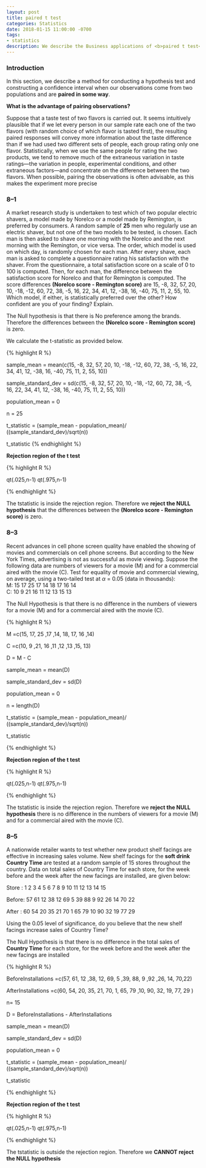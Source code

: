 ```yaml
---
layout: post
title: paired t test
categories: Statistics
date: 2018-01-15 11:00:00 -0700
tags:
- statistics
description: We describe the Business applications of <b>paired t test</b>  here...
---
```


### Introduction

In this section, we describe a method for conducting a hypothesis test and constructing
a confidence interval when our observations come from two populations and are
**paired in some way**.                 


**What is the advantage of pairing observations?**         


Suppose that a taste test of two flavors is carried out. It seems intuitively plausible that if we let every person in our sample rate each one of the two flavors (with random choice of which
flavor is tasted first), the resulting paired responses will convey more information
about the taste difference than if we had used two different sets of people, each group
rating only one flavor. Statistically, when we use the same people for rating the two
products, we tend to remove much of the extraneous variation in taste ratings—the
variation in people, experimental conditions, and other extraneous factors—and concentrate
on the difference between the two flavors. When possible, pairing the observations
is often advisable, as this makes the experiment more precise

### 8–1


A market research study is undertaken to test which of two popular electric
shavers, a model made by Norelco or a model made by Remington, is preferred
by consumers. A random sample of **25** men who regularly use an electric shaver, but
not one of the two models to be tested, is chosen. Each man is then asked to shave
one morning with the Norelco and the next morning with the Remington, or vice
versa. The order, which model is used on which day, is randomly chosen for each
man. After every shave, each man is asked to complete a questionnaire rating his
satisfaction with the shaver. From the questionnaire, a total satisfaction score on a
scale of 0 to 100 is computed. Then, for each man, the difference between the satisfaction
score for Norelco and that for Remington is computed. The score differences
**(Norelco score - Remington score)** are 15, -8, 32, 57, 20, 10, -18, -12, 60, 72, 38,
-5, 16, 22, 34, 41, 12, -38, 16, -40, 75, 11, 2, 55, 10. Which model, if either, is statistically
preferred over the other? How confident are you of your finding? Explain.

The Null hypothesis is that there is No preference among the brands. Therefore the differences between the **(Norelco score - Remington score)** is zero.

We calculate the t-statistic as provided below.        

{% highlight R %}

sample_mean = mean(c(15, -8, 32, 57, 20, 10, -18, -12, 60, 72, 38,
-5, 16, 22, 34, 41, 12, -38, 16, -40, 75, 11, 2, 55, 10))

sample_standard_dev = sd(c(15, -8, 32, 57, 20, 10, -18, -12, 60, 72, 38,
-5, 16, 22, 34, 41, 12, -38, 16, -40, 75, 11, 2, 55, 10))

population_mean = 0

n = 25

t_statistic = (sample_mean - population_mean)/ ((sample_standard_dev)/sqrt(n)) 

t_statistic
{% endhighlight %}

**Rejection region of the t test**

{% highlight R %}

qt(.025,n-1)
qt(.975,n-1)

{% endhighlight %}


The tstatistic is inside the rejection region. Therefore we **reject the NULL hypothesis**  that the differences between the **(Norelco score - Remington score)** is zero.        


### 8–3

Recent advances in cell phone screen quality have enabled the showing of
movies and commercials on cell phone screens. But according to the New York Times,
advertising is not as successful as movie viewing. Suppose the following data are
numbers of viewers for a movie (M) and for a commercial aired with the movie (C).
Test for equality of movie and commercial viewing, on average, using a two-tailed test
at $\alpha$ = 0.05 (data in thousands):              
M: 15 17 25 17 14 18 17 16 14          
C: 10 9 21 16 11 12 13 15 13

The Null Hypothesis is that there is no difference in the numbers of viewers for a movie (M) and for a commercial aired with the movie (C).


{% highlight R %}

M =c(15, 17, 25 ,17 ,14, 18, 17, 16 ,14)

C =c(10, 9 ,21, 16 ,11 ,12 ,13 ,15, 13)

D = M - C

sample_mean = mean(D)

sample_standard_dev = sd(D)

population_mean = 0

n = length(D)

t_statistic = (sample_mean - population_mean)/ ((sample_standard_dev)/sqrt(n)) 

t_statistic

{% endhighlight %}

**Rejection region of the t test**

{% highlight R %}

qt(.025,n-1)
qt(.975,n-1)

{% endhighlight %}

The tstatistic is inside the rejection region. Therefore we **reject the NULL hypothesis**  there is no difference in the numbers of viewers for a movie (M) and for a commercial aired with the movie (C).    


### 8–5

A nationwide retailer wants to test whether new product shelf facings are effective
in increasing sales volume. New shelf facings for the **soft drink Country Time** are
tested at a random sample of 15 stores throughout the country. Data on total sales of
Country Time for each store, for the week before and the week after the new facings
are installed, are given below:           


Store : 1 2 3 4 5 6 7 8 9 10 11 12 13 14 15            

Before: 57 61 12 38 12 69 5 39 88 9 92 26 14 70 22        

After : 60 54 20 35 21 70 1 65 79 10 90 32 19 77 29         

Using the 0.05 level of significance, do you believe that the new shelf facings increase
sales of Country Time?            

The Null Hypothesis is that there is no difference in the total sales of
**Country Time** for each store, for the week before and the week after the new facings
are installed

{% highlight R %}

BeforeInstallations =c(57, 61, 12 ,38, 12, 69, 5 ,39, 88, 9 ,92 ,26, 14, 70,22)

AfterInstallations =c(60, 54, 20, 35, 21, 70, 1, 65, 79 ,10, 90, 32, 19, 77, 29 )

n= 15

D = BeforeInstallations - AfterInstallations

sample_mean = mean(D)

sample_standard_dev = sd(D)

population_mean = 0

t_statistic = (sample_mean - population_mean)/ ((sample_standard_dev)/sqrt(n)) 

t_statistic

{% endhighlight %}

**Rejection region of the t test**

{% highlight R %}

qt(.025,n-1)
qt(.975,n-1)

{% endhighlight %}

The tstatistic is outside the rejection region. Therefore we **CANNOT reject the NULL hypothesis**      


